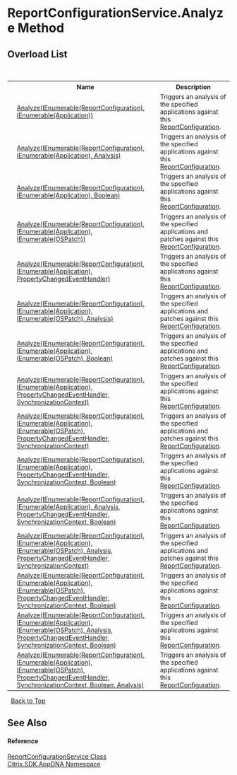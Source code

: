 # ReportConfigurationService.Analyze Method 
 


## Overload List
&nbsp;<table><tr><th></th><th>Name</th><th>Description</th></tr><tr><td>![Public method](media/pubmethod.gif "Public method")</td><td><a href="c9267b4c-f348-16c2-73ed-e8c2774fac96">Analyze(IEnumerable(ReportConfiguration), IEnumerable(Application))</a></td><td>
Triggers an analysis of the specified applications against this <a href="65f3ee4f-5129-5083-b4da-0f1e23fc3784">ReportConfiguration</a>.</td></tr><tr><td>![Public method](media/pubmethod.gif "Public method")</td><td><a href="edbd4136-e870-41c9-2dfa-f6c651c0c553">Analyze(IEnumerable(ReportConfiguration), IEnumerable(Application), Analysis)</a></td><td>
Triggers an analysis of the specified applications against this <a href="65f3ee4f-5129-5083-b4da-0f1e23fc3784">ReportConfiguration</a>.</td></tr><tr><td>![Public method](media/pubmethod.gif "Public method")</td><td><a href="a641604d-8acf-7148-2a67-bdb7bd744a9d">Analyze(IEnumerable(ReportConfiguration), IEnumerable(Application), Boolean)</a></td><td>
Triggers an analysis of the specified applications against this <a href="65f3ee4f-5129-5083-b4da-0f1e23fc3784">ReportConfiguration</a>.</td></tr><tr><td>![Public method](media/pubmethod.gif "Public method")</td><td><a href="2d9a4a90-ac92-29b4-c4f1-8a036ea01b15">Analyze(IEnumerable(ReportConfiguration), IEnumerable(Application), IEnumerable(OSPatch))</a></td><td>
Triggers an analysis of the specified applications and patches against this <a href="65f3ee4f-5129-5083-b4da-0f1e23fc3784">ReportConfiguration</a>.</td></tr><tr><td>![Public method](media/pubmethod.gif "Public method")</td><td><a href="96b61def-30c3-19c4-184b-11a56a62ee1c">Analyze(IEnumerable(ReportConfiguration), IEnumerable(Application), PropertyChangedEventHandler)</a></td><td>
Triggers an analysis of the specified applications against this <a href="65f3ee4f-5129-5083-b4da-0f1e23fc3784">ReportConfiguration</a>.</td></tr><tr><td>![Public method](media/pubmethod.gif "Public method")</td><td><a href="48f4f87f-2311-e5be-f18a-238e21032a0e">Analyze(IEnumerable(ReportConfiguration), IEnumerable(Application), IEnumerable(OSPatch), Analysis)</a></td><td>
Triggers an analysis of the specified applications and patches against this <a href="65f3ee4f-5129-5083-b4da-0f1e23fc3784">ReportConfiguration</a>.</td></tr><tr><td>![Public method](media/pubmethod.gif "Public method")</td><td><a href="7fda014b-f349-5884-f3f3-5e8493092f62">Analyze(IEnumerable(ReportConfiguration), IEnumerable(Application), IEnumerable(OSPatch), Boolean)</a></td><td>
Triggers an analysis of the specified applications and patches against this <a href="65f3ee4f-5129-5083-b4da-0f1e23fc3784">ReportConfiguration</a>.</td></tr><tr><td>![Public method](media/pubmethod.gif "Public method")</td><td><a href="b2da0557-61bf-222b-ebe6-463cba85a075">Analyze(IEnumerable(ReportConfiguration), IEnumerable(Application), PropertyChangedEventHandler, SynchronizationContext)</a></td><td>
Triggers an analysis of the specified applications against this <a href="65f3ee4f-5129-5083-b4da-0f1e23fc3784">ReportConfiguration</a>.</td></tr><tr><td>![Public method](media/pubmethod.gif "Public method")</td><td><a href="b8d343bb-9abd-03ed-1c61-e2da63955dfe">Analyze(IEnumerable(ReportConfiguration), IEnumerable(Application), IEnumerable(OSPatch), PropertyChangedEventHandler, SynchronizationContext)</a></td><td>
Triggers an analysis of the specified applications and patches against this <a href="65f3ee4f-5129-5083-b4da-0f1e23fc3784">ReportConfiguration</a>.</td></tr><tr><td>![Public method](media/pubmethod.gif "Public method")</td><td><a href="f2fa26cc-721b-986e-d9b6-b7677e4a0c32">Analyze(IEnumerable(ReportConfiguration), IEnumerable(Application), PropertyChangedEventHandler, SynchronizationContext, Boolean)</a></td><td>
Triggers an analysis of the specified applications against this <a href="65f3ee4f-5129-5083-b4da-0f1e23fc3784">ReportConfiguration</a>.</td></tr><tr><td>![Public method](media/pubmethod.gif "Public method")</td><td><a href="28dccf73-709d-91ce-1934-58bafbd1473c">Analyze(IEnumerable(ReportConfiguration), IEnumerable(Application), Analysis, PropertyChangedEventHandler, SynchronizationContext, Boolean)</a></td><td>
Triggers an analysis of the specified applications against this <a href="65f3ee4f-5129-5083-b4da-0f1e23fc3784">ReportConfiguration</a>.</td></tr><tr><td>![Public method](media/pubmethod.gif "Public method")</td><td><a href="9e4b2330-5628-ee2a-4236-cc999357a5b4">Analyze(IEnumerable(ReportConfiguration), IEnumerable(Application), IEnumerable(OSPatch), Analysis, PropertyChangedEventHandler, SynchronizationContext)</a></td><td>
Triggers an analysis of the specified applications and patches against this <a href="65f3ee4f-5129-5083-b4da-0f1e23fc3784">ReportConfiguration</a>.</td></tr><tr><td>![Public method](media/pubmethod.gif "Public method")</td><td><a href="23501c65-f5ef-081c-7508-72e0cd8c0cc4">Analyze(IEnumerable(ReportConfiguration), IEnumerable(Application), IEnumerable(OSPatch), PropertyChangedEventHandler, SynchronizationContext, Boolean)</a></td><td>
Triggers an analysis of the specified applications against this <a href="65f3ee4f-5129-5083-b4da-0f1e23fc3784">ReportConfiguration</a>.</td></tr><tr><td>![Public method](media/pubmethod.gif "Public method")</td><td><a href="17a9aaec-e22c-25b1-1573-02b09c3ed40c">Analyze(IEnumerable(ReportConfiguration), IEnumerable(Application), IEnumerable(OSPatch), Analysis, PropertyChangedEventHandler, SynchronizationContext, Boolean)</a></td><td>
Triggers an analysis of the specified applications against this <a href="65f3ee4f-5129-5083-b4da-0f1e23fc3784">ReportConfiguration</a>.</td></tr><tr><td>![Public method](media/pubmethod.gif "Public method")</td><td><a href="63324542-d7af-9e61-2e15-d6f89b1a99a2">Analyze(IEnumerable(ReportConfiguration), IEnumerable(Application), IEnumerable(OSPatch), PropertyChangedEventHandler, SynchronizationContext, Boolean, Analysis)</a></td><td>
Triggers an analysis of the specified applications against this <a href="65f3ee4f-5129-5083-b4da-0f1e23fc3784">ReportConfiguration</a>.</td></tr></table>&nbsp;
<a href="#reportconfigurationservice.analyze-method">Back to Top</a>

## See Also


#### Reference
<a href="1d24c8d7-633d-8fcb-0e0a-e524dc26c7b3">ReportConfigurationService Class</a><br /><a href="fe2d265b-410b-8b11-1eb4-a790e0b062bf">Citrix.SDK.AppDNA Namespace</a><br />